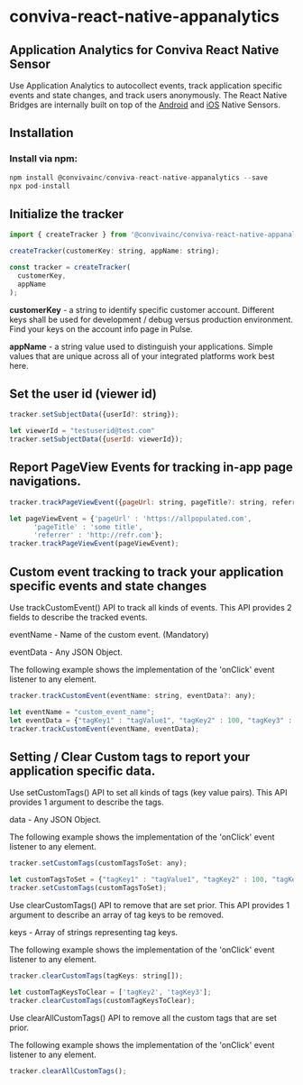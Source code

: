# conviva-react-native-appanalytics
## Application Analytics for Conviva React Native Sensor
Use Application Analytics to autocollect events, track application specific events and state changes, and track users anonymously. The React Native Bridges are internally built on top of the [Android](https://github.com/Conviva/conviva-android-appanalytics) and [iOS](https://github.com/Conviva/conviva-ios-appanalytics) Native Sensors.

## Installation

### Install via npm:
```js
npm install @convivainc/conviva-react-native-appanalytics --save
npx pod-install
```

## Initialize the tracker
```js
import { createTracker } from '@convivainc/conviva-react-native-appanalytics';

createTracker(customerKey: string, appName: string);

const tracker = createTracker(
  customerKey,
  appName
);
```
<strong>customerKey</strong> - a string to identify specific customer account. Different keys shall be used for development / debug versus production environment. Find your keys on the account info page in Pulse.

<strong>appName</strong> - a string value used to distinguish your applications. Simple values that are unique across all of your integrated platforms work best here.


## Set the user id (viewer id)
```js
tracker.setSubjectData({userId?: string});

let viewerId = "testuserid@test.com"
tracker.setSubjectData({userId: viewerId});
```

## Report PageView Events for tracking in-app page navigations.
```js
tracker.trackPageViewEvent({pageUrl: string, pageTitle?: string, referrer?: string});

let pageViewEvent = {'pageUrl' : 'https://allpopulated.com',
      'pageTitle' : 'some title',
      'referrer' : 'http://refr.com'};
tracker.trackPageViewEvent(pageViewEvent);
```

## Custom event tracking to track your application specific events and state changes
Use trackCustomEvent() API to track all kinds of events. This API provides 2 fields to describe the tracked events.

eventName - Name of the custom event. (Mandatory)

eventData - Any JSON Object.

The following example shows the implementation of the 'onClick' event listener to any element.
```js
tracker.trackCustomEvent(eventName: string, eventData?: any);

let eventName = "custom_event_name";
let eventData = {"tagKey1" : "tagValue1", "tagKey2" : 100, "tagKey3" : true};
tracker.trackCustomEvent(eventName, eventData);
```

## Setting / Clear Custom tags to report your application specific data.
Use setCustomTags() API to set all kinds of tags (key value pairs). This API provides 1 argument to describe the tags.

data - Any JSON Object.

The following example shows the implementation of the 'onClick' event listener to any element.

```js
tracker.setCustomTags(customTagsToSet: any);

let customTagsToSet = {"tagKey1" : "tagValue1", "tagKey2" : 100, "tagKey3" : true};
tracker.setCustomTags(customTagsToSet);
```

Use clearCustomTags() API to remove that are set prior. This API provides 1 argument to describe an array of tag keys to be removed.

keys - Array of strings representing tag keys.

The following example shows the implementation of the 'onClick' event listener to any element.
```js
tracker.clearCustomTags(tagKeys: string[]);

let customTagKeysToClear = ['tagKey2', 'tagKey3'];
tracker.clearCustomTags(customTagKeysToClear);
```

Use clearAllCustomTags() API to remove all the custom tags that are set prior.

The following example shows the implementation of the 'onClick' event listener to any element.
```js
tracker.clearAllCustomTags();
```
